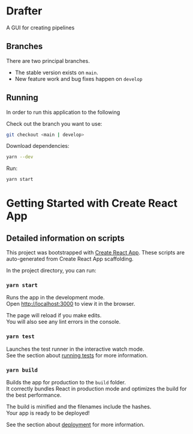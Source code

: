 # Drafter

A GUI for creating pipelines

## Branches

There are two principal branches.

- The stable version exists on `main`.
- New feature work and bug fixes happen on `develop`

## Running

In order to run this application to the following

Check out the branch you want to use:

```sh
git checkout <main | develop>
```

Download dependencies:

```sh
yarn --dev
```

Run:

```sh
yarn start
```

# Getting Started with Create React App


## Detailed information on scripts

This project was bootstrapped with [Create React App](https://github.com/facebook/create-react-app).
These scripts are auto-generated from Create React App scaffolding.

In the project directory, you can run:

### `yarn start`

Runs the app in the development mode.\
Open [http://localhost:3000](http://localhost:3000) to view it in the browser.

The page will reload if you make edits.\
You will also see any lint errors in the console.

### `yarn test`

Launches the test runner in the interactive watch mode.\
See the section about [running tests](https://facebook.github.io/create-react-app/docs/running-tests) for more information.

### `yarn build`

Builds the app for production to the `build` folder.\
It correctly bundles React in production mode and optimizes the build for the best performance.

The build is minified and the filenames include the hashes.\
Your app is ready to be deployed!

See the section about [deployment](https://facebook.github.io/create-react-app/docs/deployment) for more information.
